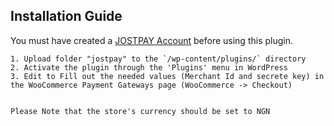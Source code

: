 ## Installation Guide ##

You must have created a [JOSTPAY Account](https://jostpay.com/) before using this plugin.

	1. Upload folder "jostpay" to the `/wp-content/plugins/` directory
	2. Activate the plugin through the 'Plugins' menu in WordPress
	3. Edit to Fill out the needed values (Merchant Id and secrete key) in the WooCommerce Payment Gateways page (WooCommerce -> Checkout)
	
	
	Please Note that the store's currency should be set to NGN
